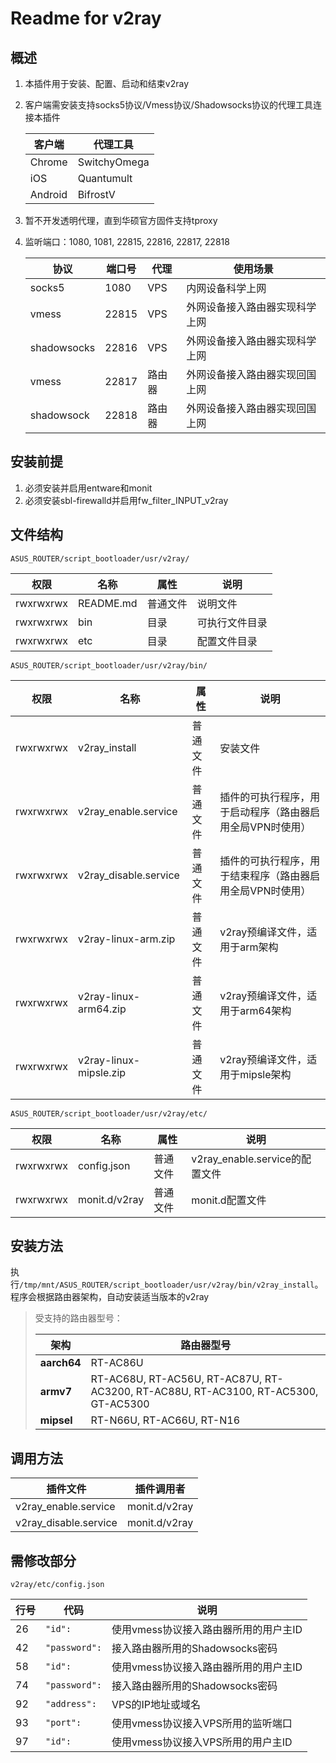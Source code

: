 # Readme for v2ray

## 概述

1. 本插件用于安装、配置、启动和结束v2ray
2. 客户端需安装支持socks5协议/Vmess协议/Shadowsocks协议的代理工具连接本插件

   | 客户端    | 代理工具      |
   | --------- | ---------     |
   | Chrome    | SwitchyOmega  |
   | iOS       | Quantumult    |
   | Android   | BifrostV      |

3. 暂不开发透明代理，直到华硕官方固件支持tproxy
4. 监听端口：1080, 1081, 22815, 22816, 22817, 22818
   
   | 协议        | 端口号 | 代理   | 使用场景                        |
   | ----------- | ------ | ------ | ------------------------------- |
   | socks5      | 1080   | VPS    | 内网设备科学上网                |
   | vmess       | 22815  | VPS    | 外网设备接入路由器实现科学上网  |
   | shadowsocks | 22816  | VPS    | 外网设备接入路由器实现科学上网  |
   | vmess       | 22817  | 路由器 | 外网设备接入路由器实现回国上网  |
   | shadowsock  | 22818  | 路由器 | 外网设备接入路由器实现回国上网  |

## 安装前提

1. 必须安装并启用entware和monit
2. 必须安装sbl-firewalld并启用fw_filter_INPUT_v2ray

## 文件结构

`ASUS_ROUTER/script_bootloader/usr/v2ray/`

| 权限      | 名称      | 属性     | 说明           |
| --------- | --------- | -------- | -------------- |
| rwxrwxrwx | README.md | 普通文件 | 说明文件       |
| rwxrwxrwx | bin       | 目录     | 可执行文件目录 |
| rwxrwxrwx | etc       | 目录     | 配置文件目录   |

`ASUS_ROUTER/script_bootloader/usr/v2ray/bin/`

| 权限      | 名称                   | 属性     | 说明                                                      |
| --------- | ---------------------- | -------- | --------------------------------------------------------- |
| rwxrwxrwx | v2ray_install          | 普通文件 | 安装文件                                                  |
| rwxrwxrwx | v2ray_enable.service   | 普通文件 | 插件的可执行程序，用于启动程序（路由器启用全局VPN时使用） |
| rwxrwxrwx | v2ray_disable.service  | 普通文件 | 插件的可执行程序，用于结束程序（路由器启用全局VPN时使用） |
| rwxrwxrwx | v2ray-linux-arm.zip    | 普通文件 | v2ray预编译文件，适用于arm架构                            |
| rwxrwxrwx | v2ray-linux-arm64.zip  | 普通文件 | v2ray预编译文件，适用于arm64架构                          |
| rwxrwxrwx | v2ray-linux-mipsle.zip | 普通文件 | v2ray预编译文件，适用于mipsle架构                         |

`ASUS_ROUTER/script_bootloader/usr/v2ray/etc/`

| 权限      | 名称          | 属性     | 说明                           |
| --------- | ------------- | -------- | ------------------------------ |
| rwxrwxrwx | config.json   | 普通文件 | v2ray_enable.service的配置文件 |
| rwxrwxrwx | monit.d/v2ray | 普通文件 | monit.d配置文件                |

## 安装方法

执行`/tmp/mnt/ASUS_ROUTER/script_bootloader/usr/v2ray/bin/v2ray_install`。程序会根据路由器架构，自动安装适当版本的v2ray

   > 受支持的路由器型号：
   >
   > | 架构        | 路由器型号                                                                         |
   > | ----------- | ---------------------------------------------------------------------------------- |
   > | **aarch64** | RT-AC86U                                                                           |
   > | **armv7**   | RT-AC68U, RT-AC56U, RT-AC87U, RT-AC3200, RT-AC88U, RT-AC3100, RT-AC5300, GT-AC5300 |
   > | **mipsel**  | RT-N66U, RT-AC66U, RT-N16                                                          |

## 调用方法

| 插件文件              | 插件调用者    |
| ------------------    | ------------  |
| v2ray_enable.service  | monit.d/v2ray |
| v2ray_disable.service | monit.d/v2ray |

## 需修改部分

`v2ray/etc/config.json`

| 行号 | 代码          | 说明                                  |
| ---- | --------------| ------------------------------------- |
| 26   | `"id":`       | 使用vmess协议接入路由器所用的用户主ID |
| 42   | `"password":` | 接入路由器所用的Shadowsocks密码       |
| 58   | `"id":`       | 使用vmess协议接入路由器所用的用户主ID |
| 74   | `"password":` | 接入路由器所用的Shadowsocks密码       |
| 92  | `"address":`  | VPS的IP地址或域名                     |
| 93  | `"port":`     | 使用vmess协议接入VPS所用的监听端口    |
| 97  | `"id":`       | 使用vmess协议接入VPS所用的用户主ID    |